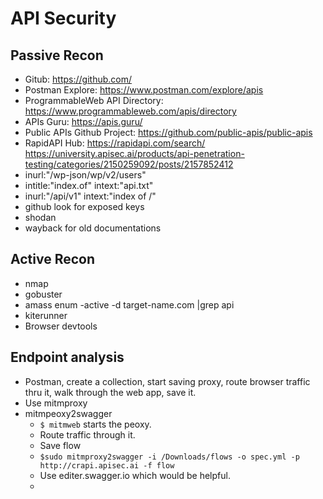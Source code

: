 # API Security
## Passive Recon
- Gitub: https://github.com/ 
- Postman Explore: https://www.postman.com/explore/apis
- ProgrammableWeb API Directory: https://www.programmableweb.com/apis/directory 
- APIs Guru: https://apis.guru/ 
- Public APIs Github Project: https://github.com/public-apis/public-apis 
- RapidAPI Hub: https://rapidapi.com/search/ 
https://university.apisec.ai/products/api-penetration-testing/categories/2150259092/posts/2157852412
- inurl:"/wp-json/wp/v2/users"
- intitle:"index.of" intext:"api.txt"
- inurl:"/api/v1" intext:"index of /"
- github look for exposed keys
- shodan
- wayback for old documentations

## Active Recon
- nmap
- gobuster
- amass enum -active -d target-name.com |grep api
- kiterunner
- Browser devtools

## Endpoint analysis
- Postman, create a collection, start saving proxy, route browser traffic thru it, walk through the web app, save it.
- Use mitmproxy
- mitmpeoxy2swagger
    - `$ mitmweb` starts the peoxy.
    - Route traffic through it.
    - Save flow
    - `$sudo mitmproxy2swagger -i /Downloads/flows -o spec.yml -p http://crapi.apisec.ai -f flow`
    - Use editer.swagger.io which would be helpful.
    - 
